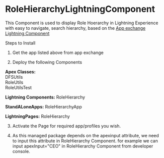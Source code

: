 # RoleHierarchyLightningComponent

This Component is used to display Role Hoerarchy in Lightning Experience with easy to navigate, search hierarchy, based on the <a href="https://appexchange.salesforce.com/listingDetail?listingId=a0N30000000q7G6EAI">App exchange Lightning Component</a> 

Steps to Install

1) Get the app listed above from app exchange

2) Deploy the following Components 

<b>Apex Classes:</b><br/>
DFSUtils<br/>
RoleUtils<br/>
RoleUtilsTest<br/>
 
 
<b>Lightning Components:</b>
RoleHierarchy<br/>
 
<b>StandALoneApps:</b>
RoleHierarchyApp<br/>
 
<b>LightningPages:</b>
RoleHierarchy<br/>


3) Activate the Page for required app/profiles you wish.

4) As this managed package depends on the apexinput attribute, we need to input this attribute in RoleHierarchy Component.
for example we can input apexInput="CEO" in RoleHierarchy Component from developer console.

